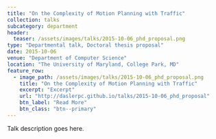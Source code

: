 ```yaml
---
title: "On the Complexity of Motion Planning with Traffic"
collection: talks
subcategory: department
header: 
  teaser: /assets/images/talks/2015-10-06_phd_proposal.png
type: "Departmental talk, Doctoral thesis proposal"
date: 2015-10-06
venue: "Department of Computer Science"
location: "The University of Maryland, College Park, MD"
feature_row: 
  - image_path: /assets/images/talks/2015-10-06_phd_proposal.png
    title: "On the Complexity of Motion Planning with Traffic"
    excerpt: "Excerpt"
    url: "http://daslerpc.github.io/talks/2015-10-06_phd_proposal"
    btn_label: "Read More"
    btn_class: "btn--primary"
---
```


Talk description goes here.